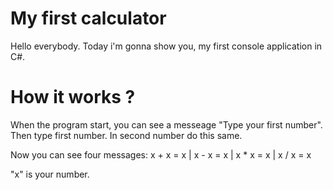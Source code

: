 # My first calculator
Hello everybody. Today i'm gonna show you, my first console application in C#.

# How it works ?
When the program start, you can see a messeage "Type your first number". Then type first number.
In second number do this same.

Now you can see four messages:
x + x = x | x - x = x | x * x = x | x / x = x

"x" is your number.
